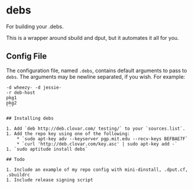 # debs

For building your .debs.

This is a wrapper around sbuild and dput, but it automates it all for you.

## Config File

The configuration file, named `.debs`, contains default arguments to pass to `debs`. The arguments may be newline separated, if you wish. For example:

````
-d wheezy- -d jessie-
-r deb-host
pkg1
pkg2
```

## Installing debs

1. Add `deb http://deb.clovar.com/ testing/` to your `sources.list`.
1. Add the repo key using one of the following:
	* `sudo apt-key adv --keyserver pgp.mit.edu --recv-keys BEFBAE7F`
	* `curl 'http://deb.clovar.com/key.asc' | sudo apt-key add -`
1. `sudo aptitude install debs`

## Todo

1. Include an example of my repo config with mini-dinstall, .dput.cf, .sbuildrc
1. Include release signing script
